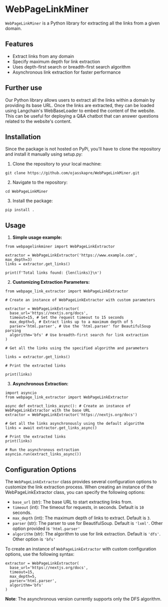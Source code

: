 # WebPageLinkMiner

`WebPageLinkMiner` is a Python library for extracting all the links from a given domain.

## Features

- Extract links from any domain
- Specify maximum depth for link extraction
- Uses depth-first search or breadth-first search algorithm
- Asynchronous link extraction for faster performance

## Further use

Our Python library allows users to extract all the links within a domain by providing its base URL. Once the links are extracted, they can be loaded using Langchain's WebBaseLoader to embed the content of the website. This can be useful for deploying a Q&A chatbot that can answer questions related to the website's content.

## Installation

Since the package is not hosted on PyPi, you'll have to clone the repository and install it manually using setup.py:

1. Clone the repository to your local machine:

```
git clone https://github.com/ojasskapre/WebPageLinkMiner.git
```

2. Navigate to the repository:

```
cd WebPageLinkMiner
```

3. Install the package:

```
pip install .
```

## Usage

1. **Simple usage example:**

```
from webpagelinkminer import WebPageLinkExtractor

extractor = WebPageLinkExtractor('https://www.example.com', max_depth=3)
links = extractor.get_links()

print(f'Total links found: {len(links)}\n')
```

2. **Customizing Extraction Parameters:**

```
from webpage_link_extractor import WebPageLinkExtractor

# Create an instance of WebPageLinkExtractor with custom parameters

extractor = WebPageLinkExtractor(
  base_url='https://nextjs.org/docs',
  timeout=15, # Set the request timeout to 15 seconds
  max_depth=5, # Extract links up to a maximum depth of 5
  parser='html.parser', # Use the 'html.parser' for BeautifulSoup parsing
  algorithm='bfs' # Use breadth-first search for link extraction
)

# Get all the links using the specified algorithm and parameters

links = extractor.get_links()

# Print the extracted links

print(links)
```

3. **Asynchronous Extraction:**

```
import asyncio
from webpage_link_extractor import WebPageLinkExtractor

async def extract_links_async(): # Create an instance of WebPageLinkExtractor with the base URL
extractor = WebPageLinkExtractor('https://nextjs.org/docs')

# Get all the links asynchronously using the default algorithm
links = await extractor.get_links_async()

# Print the extracted links
print(links)

# Run the asynchronous extraction
asyncio.run(extract_links_async())
```

## Configuration Options

The `WebPageLinkExtractor` class provides several configuration options to customize the link extraction process. When creating an instance of the WebPageLinkExtractor class, you can specify the following options:

- `base_url` (str): The base URL to start extracting links from.
- `timeout` (int): The timeout for requests, in seconds. Default is `10` seconds.
- `max_depth` (int): The maximum depth of links to extract. Default is `3`.
- `parser` (str): The parser to use for BeautifulSoup. Default is `'lxml'`. Other option provided is `'html.parser'`
- `algorithm` (str): The algorithm to use for link extraction. Default is `'dfs'`. Other option is `'bfs'`

To create an instance of `WebPageLinkExtractor` with custom configuration options, use the following syntax:

```
extractor = WebPageLinkExtractor(
  base_url='https://nextjs.org/docs',
  timeout=15,
  max_depth=5,
  parser='html.parser',
  algorithm='bfs'
)
```

**Note**: The asynchronous version currently supports only the DFS algorithm.
